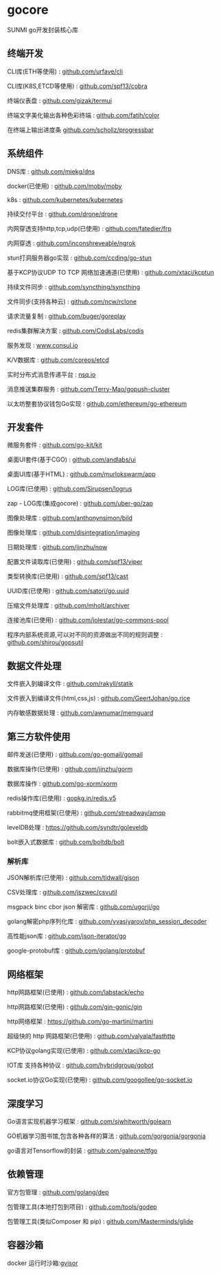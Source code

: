 # gocore
SUNMI go开发封装核心库 

## 终端开发

CLI库(ETH等使用)  :  [github.com/urfave/cli](github.com/urfave/cli)

CLI库(K8S,ETCD等使用)  :  [github.com/spf13/cobra](github.com/spf13/cobra)

终端仪表盘  :  [github.com/gizak/termui](github.com/gizak/termui)

终端文字美化输出各种色彩终端  :  [github.com/fatih/color](github.com/fatih/color)

在终端上输出进度条  [github.com/schollz/progressbar ](github.com/schollz/progressbar )


## 系统组件

DNS库  :  [github.com/miekg/dns](github.com/miekg/dns)

docker(已使用)  :  [github.com/moby/moby ](github.com/moby/moby )

k8s  :  [github.com/kubernetes/kubernetes ](github.com/kubernetes/kubernetes )

持续交付平台  :  [github.com/drone/drone](github.com/drone/drone)

内网穿透支持http,tcp,udp(已使用)  :  [github.com/fatedier/frp](github.com/fatedier/frp)

内网穿透  :  [github.com/inconshreveable/ngrok ](github.com/inconshreveable/ngrok )

stun打洞服务器go实现  :  [github.com/ccding/go-stun ](github.com/ccding/go-stun )

基于KCP协议UDP TO TCP 网络加速通道(已使用)  :  [github.com/xtaci/kcptun ](github.com/xtaci/kcptun )

持续文件同步  :  [github.com/syncthing/syncthing](github.com/syncthing/syncthing)

文件同步(支持各种云)  :  [github.com/ncw/rclone](github.com/ncw/rclone)

请求流量复制  :  [github.com/buger/goreplay](github.com/buger/goreplay)

redis集群解决方案  :  [github.com/CodisLabs/codis](github.com/CodisLabs/codis)

服务发现  :  [www.consul.io ](www.consul.io )

K/V数据库  :  [github.com/coreos/etcd ](github.com/coreos/etcd )

实时分布式消息传递平台  :  [nsq.io](nsq.io)

消息推送集群服务  :  [github.com/Terry-Mao/gopush-cluster ](github.com/Terry-Mao/gopush-cluster )

以太坊整套协议钱包Go实现  :  [github.com/ethereum/go-ethereum ](github.com/ethereum/go-ethereum )


## 开发套件
微服务套件  :  [github.com/go-kit/kit](github.com/go-kit/kit)

桌面UI套件(基于CGO)  :  [github.com/andlabs/ui](github.com/andlabs/ui)

桌面UI库(基于HTML)  :  [github.com/murlokswarm/app](github.com/murlokswarm/app)

LOG库(已使用)  :  [github.com/Sirupsen/logrus ](github.com/Sirupsen/logrus )

zap - LOG库(集成gocore)  :  [github.com/uber-go/zap](github.com/uber-go/zap)

图像处理库  :  [github.com/anthonynsimon/bild ](github.com/anthonynsimon/bild )

图像处理库  :  [github.com/disintegration/imaging](github.com/disintegration/imaging)

日期处理库  :  [github.com/jinzhu/now ](github.com/jinzhu/now )

配置文件读取库(已使用)  :  [github.com/spf13/viper ](github.com/spf13/viper )

类型转换库(已使用)  :  [github.com/spf13/cast ](github.com/spf13/cast )

UUID库(已使用)  :  [github.com/satori/go.uuid](github.com/satori/go.uuid)

压缩文件处理库  :  [github.com/mholt/archiver ](github.com/mholt/archiver )

连接池库(已使用)  :  [github.com/jolestar/go-commons-pool ](github.com/jolestar/go-commons-pool )

程序内部系统资源,可以对不同的资源做出不同的规则调整  :  [github.com/shirou/gopsutil ](github.com/shirou/gopsutil )


## 数据文件处理

文件嵌入到编译文件  :  [github.com/rakyll/statik ](github.com/rakyll/statik )

文件嵌入到编译文件(html,css,js)  :  [github.com/GeertJohan/go.rice](github.com/GeertJohan/go.rice)

内存敏感数据处理  :  [github.com/awnumar/memguard ](github.com/awnumar/memguard )


## 第三方软件使用

邮件发送(已使用)  :  [github.com/go-gomail/gomail](github.com/go-gomail/gomail)

数据库操作(已使用)  :  [github.com/jinzhu/gorm](github.com/jinzhu/gorm)

数据库操作  :  [github.com/go-xorm/xorm ](github.com/go-xorm/xorm )

redis操作库(已使用)  :  [gopkg.in/redis.v5](gopkg.in/redis.v5)

rabbitmq使用框架(已使用)  :  [github.com/streadway/amqp](github.com/streadway/amqp)

levelDB处理  :  [https://github.com/syndtr/goleveldb ](https://github.com/syndtr/goleveldb )

bolt嵌入式数据库  :  [github.com/boltdb/bolt](github.com/boltdb/bolt)



### 解析库
JSON解析库(已使用)  :  [github.com/tidwall/gjson](github.com/tidwall/gjson)

CSV处理库  :  [github.com/jszwec/csvutil](github.com/jszwec/csvutil)

msgpack binc  cbor json   解密库  :  [github.com/ugorji/go](github.com/ugorji/go)

golang解密php序列化库  :  [github.com/yvasiyarov/php_session_decoder ](github.com/yvasiyarov/php_session_decoder )

高性能json库  :  [github.com/json-iterator/go](github.com/json-iterator/go)

google-protobuf库  :  [github.com/golang/protobuf ](github.com/golang/protobuf )


## 网络框架
http网路框架(已使用)  :  [github.com/labstack/echo](github.com/labstack/echo)

http网路框架(已使用)  :  [github.com/gin-gonic/gin](github.com/gin-gonic/gin)

http网络框架  :  [https://github.com/go-martini/martini ](https://github.com/go-martini/martini )

超级快的 http 网路框架(已使用)  :  [github.com/valyala/fasthttp ](github.com/valyala/fasthttp )

KCP协议golang实现(已使用)  :  [github.com/xtaci/kcp-go ](github.com/xtaci/kcp-go )

IOT库 支持各种协议  :  [github.com/hybridgroup/gobot ](github.com/hybridgroup/gobot )

socket.io协议Go实现(已使用)  :  [github.com/googollee/go-socket.io](github.com/googollee/go-socket.io)


## 深度学习
Go语言实现机器学习框架  :  [github.com/sjwhitworth/golearn ](github.com/sjwhitworth/golearn )

GO机器学习图书馆,包含各种各样的算法  :  [github.com/gorgonia/gorgonia](github.com/gorgonia/gorgonia)

go语言对Tensorflow的封装  :  [github.com/galeone/tfgo ](github.com/galeone/tfgo )


## 依赖管理
官方包管理  :  [github.com/golang/dep ](github.com/golang/dep )

包管理工具(本地打包到项目)  :  [github.com/tools/godep ](github.com/tools/godep )

包管理工具(类似Composer 和 pip)  :  [github.com/Masterminds/glide ](github.com/Masterminds/glide )

## 容器沙箱
docker 运行时沙箱:[gvisor](https://github.com/google/gvisor)
